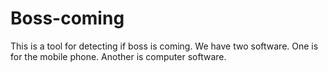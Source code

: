 # Boss-coming
This is a tool for detecting if boss is coming. We have two software. One is for the mobile phone. Another is computer software.
